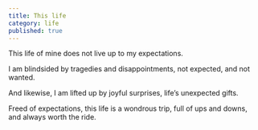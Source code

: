 ```yaml
---
title: This life
category: life
published: true
---
```


This life of mine
does not live up
to my expectations.

I am blindsided
by tragedies
and disappointments,
not expected,
and not wanted.

And likewise,
I am lifted up
by joyful surprises,
life’s unexpected gifts.

Freed of expectations,
this life is a wondrous trip,
full of ups and downs,
and always
worth the ride.
